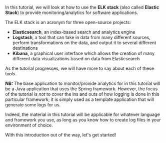In this tutorial, we will look at how to use the **ELK stack** (also called **Elastic Stack**) to provide monitoring/analytics for software applications.

The ELK stack is an acronym for three open-source projects:
* **Elasticsearch**, an index-based search and analytics engine
* **Logstash**, a tool that can take in data from many different sources, perform transformations on the data, and output it to several different destinations
* **Kibana**, a graphical user interface which allows the creation of many different data visualizations based on data from Elasticsearch

As the tutorial progresses, we will have more to say about each of these tools.

**NB:** The base application to monitor/provide analytics for in this tutorial will be a Java application that uses the Spring framework. However, the focus of the tutorial is *not* to cover the ins and outs of how logging is done in this particular framework; it is simply used as a template application that will generate some logs for us.

Indeed, the material in this tutorial will be applicable for whatever language and framework you use, as long as you know how to create log files in your environment of choice.

With this introduction out of the way, let's get started!